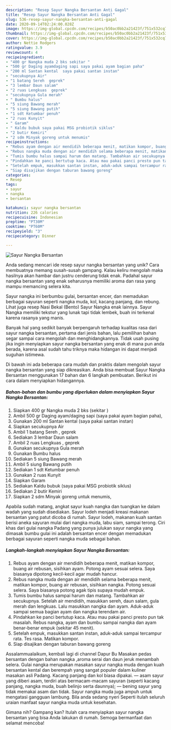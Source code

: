 ```yaml
---
description: "Resep Sayur Nangka Bersantan Anti Gagal"
title: "Resep Sayur Nangka Bersantan Anti Gagal"
slug: 536-resep-sayur-nangka-bersantan-anti-gagal
date: 2020-09-14T02:24:00.028Z
image: https://img-global.cpcdn.com/recipes/b50ac0bb2a21423f/751x532cq70/sayur-nangka-bersantan-foto-resep-utama.jpg
thumbnail: https://img-global.cpcdn.com/recipes/b50ac0bb2a21423f/751x532cq70/sayur-nangka-bersantan-foto-resep-utama.jpg
cover: https://img-global.cpcdn.com/recipes/b50ac0bb2a21423f/751x532cq70/sayur-nangka-bersantan-foto-resep-utama.jpg
author: Nettie Rodgers
ratingvalue: 3.9
reviewcount: 4
recipeingredient:
- "400 gr Nangka muda 2 bks sekitar "
- "500 gr Daging ayamdaging sapi saya pakai ayam bagian paha"
- "200 ml Santan kental  saya pakai santan instan"
- "secukupnya Air"
- "1 batang Sereh  geprek"
- "3 lembar Daun salam"
- "2 ruas Lengkuas  geprek"
- "secukupnya Gula merah"
- " Bumbu halus"
- "5 siung Bawang merah"
- "5 siung Bawang putih"
- "1 sdt Ketumbar penuh"
- "2 ruas Kunyit"
- " Garam"
- " Kaldu bubuk saya pakai MSG probiotik siklus"
- "2 butir Kemiri"
- "2 sdm Minyak goreng untuk menumis"
recipeinstructions:
- "Rebus ayam dengan air mendidih beberapa menit, matikan kompor, buang air rebusan, sisihkan ayam. Potong ayam sesuai selera. Saya biasanya dipotong kecil-kecil agar mudah hancur."
- "Rebus nangka muda dengan air mendidih selama beberapa menit, matikan kompor, buang air rebusan, sisihkan nangka. Potong sesuai selera. Saya biasanya potong agak tipis supaya mudah empuk."
- "Tumis bumbu halus sampai harum dan matang. Tambahkan air secukupnya. Setelah air mendidih, masukkan sereh, daun salam, gula merah dan lengkuas. Lalu masukkan nangka dan ayam. Aduk-aduk sampai semua bagian ayam dan nangka terendam air."
- "Pindahkan ke panci bertutup kaca. Atau mau pakai panci presto pun tak masalah. Rebus nangka, ayam dan bumbu sampai nangka dan ayam benar-benar empuk (sekitar 45 menit)."
- "Setelah empuk, masukkan santan instan, aduk-aduk sampai tercampur rata. Tes rasa. Matikan kompor."
- "Siap disajikan dengan taburan bawang goreng"
categories:
- Resep
tags:
- sayur
- nangka
- bersantan

katakunci: sayur nangka bersantan 
nutrition: 226 calories
recipecuisine: Indonesian
preptime: "PT30M"
cooktime: "PT60M"
recipeyield: "3"
recipecategory: Dinner

---
```



![Sayur Nangka Bersantan](https://img-global.cpcdn.com/recipes/b50ac0bb2a21423f/751x532cq70/sayur-nangka-bersantan-foto-resep-utama.jpg)

Anda sedang mencari ide resep sayur nangka bersantan yang unik? Cara membuatnya memang susah-susah gampang. Kalau keliru mengolah maka hasilnya akan hambar dan justru cenderung tidak enak. Padahal sayur nangka bersantan yang enak seharusnya memiliki aroma dan rasa yang mampu memancing selera kita.

Sayur nangka ini berbumbu gulai, bersantan encer, dan memadukan berbagai sayuran seperti nangka muda, kol, kacang panjang, dan rebung. Lihat juga resep Nasi Bekal (Bento) Sayur Nangka enak lainnya. Sayur Nangka memiliki tekstur yang lunak tapi tidak lembek, buah ini terkenal karena rasanya yang manis.

Banyak hal yang sedikit banyak berpengaruh terhadap kualitas rasa dari sayur nangka bersantan, pertama dari jenis bahan, lalu pemilihan bahan segar sampai cara mengolah dan menghidangkannya. Tidak usah pusing jika ingin menyiapkan sayur nangka bersantan yang enak di mana pun anda berada, karena asal sudah tahu triknya maka hidangan ini dapat menjadi suguhan istimewa.


Di bawah ini ada beberapa cara mudah dan praktis dalam mengolah sayur nangka bersantan yang siap dikreasikan. Anda bisa membuat Sayur Nangka Bersantan menggunakan 17 bahan dan 6 langkah pembuatan. Berikut ini cara dalam menyiapkan hidangannya.

<!--inarticleads1-->

##### Bahan-bahan dan bumbu yang diperlukan dalam menyiapkan Sayur Nangka Bersantan:

1. Siapkan 400 gr Nangka muda 2 bks (sekitar )
1. Ambil 500 gr Daging ayam/daging sapi (saya pakai ayam bagian paha),
1. Gunakan 200 ml Santan kental  (saya pakai santan instan)
1. Siapkan secukupnya Air
1. Ambil 1 batang Sereh , geprek
1. Sediakan 3 lembar Daun salam
1. Ambil 2 ruas Lengkuas , geprek
1. Gunakan secukupnya Gula merah
1. Gunakan  Bumbu halus
1. Sediakan 5 siung Bawang merah
1. Ambil 5 siung Bawang putih
1. Sediakan 1 sdt Ketumbar penuh
1. Gunakan 2 ruas Kunyit
1. Siapkan  Garam
1. Sediakan  Kaldu bubuk (saya pakai MSG probiotik siklus)
1. Sediakan 2 butir Kemiri
1. Siapkan 2 sdm Minyak goreng untuk menumis,


Apabila sudah matang, angkat sayur kuah nangka dan tuangkan ke dalam wadah yang sudah disediakan. Sayur lodeh menjadi kreasi makanan bersantan yang patut dicoba di rumah. Sayur lodeh, makanan kuah santan berisi aneka sayuran mulai dari nangka muda, labu siam, sampai terong. Ciri khas dari gulai nangka Padang yang punya julukan sayur nangka yang dimasak bumbu gulai ini adalah bersantan encer dengan memadukan berbagai sayuran seperti nangka muda sebagai bahan. 

<!--inarticleads2-->

##### Langkah-langkah menyiapkan Sayur Nangka Bersantan:

1. Rebus ayam dengan air mendidih beberapa menit, matikan kompor, buang air rebusan, sisihkan ayam. Potong ayam sesuai selera. Saya biasanya dipotong kecil-kecil agar mudah hancur.
1. Rebus nangka muda dengan air mendidih selama beberapa menit, matikan kompor, buang air rebusan, sisihkan nangka. Potong sesuai selera. Saya biasanya potong agak tipis supaya mudah empuk.
1. Tumis bumbu halus sampai harum dan matang. Tambahkan air secukupnya. Setelah air mendidih, masukkan sereh, daun salam, gula merah dan lengkuas. Lalu masukkan nangka dan ayam. Aduk-aduk sampai semua bagian ayam dan nangka terendam air.
1. Pindahkan ke panci bertutup kaca. Atau mau pakai panci presto pun tak masalah. Rebus nangka, ayam dan bumbu sampai nangka dan ayam benar-benar empuk (sekitar 45 menit).
1. Setelah empuk, masukkan santan instan, aduk-aduk sampai tercampur rata. Tes rasa. Matikan kompor.
1. Siap disajikan dengan taburan bawang goreng


Assalammualaikum, kembali lagi di channel Dapur Bu Masakan pedas bersantan dengan bahan nangka ,aroma serai dan daun jeruk menambah selera. Gulai nangka merupakan masakan sayur nangka muda dengan kuah bersantan kental dan berempah yang sangat populer dalam kuliner masakan asli Padang. Kacang panjang dan kol biasa dipakai. — asam sayur yang diberi asam, terdiri atas bermacam-macam sayuran (seperti kacang panjang, nangka muda, buah belinjo serta daunnya); — bening sayur yang tidak memakai asam dan tidak. Sayur nangka muda juga ampuh untuk mengatasi gangguan lambung. Bila anda sedang nyeri Seperti itulah seluruh uraian manfaat sayur nangka muda untuk kesehatan. 

Gimana nih? Gampang kan? Itulah cara menyiapkan sayur nangka bersantan yang bisa Anda lakukan di rumah. Semoga bermanfaat dan selamat mencoba!
